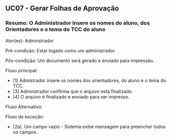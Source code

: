 
## UC07 -  Gerar Folhas de Aprovação

### Resumo: O Administrador insere os nomes do aluno, dos Orientadores e o tema do TCC do aluno  

Ator(es): Adminstrador

Pré-condição: Estar logado como um administrador.

Pós-condição: Um documento será gerado e enviado para impressão.

Fluxo principal:

- [1] Admistrador insere os nomes dos orientadores, do aluno e o tema do TCC.
- [3] Adminstrador confirma que o arquivo está finalizado.
- [4] O arquivo é finalizado e enviado para ser impresso.

Fluxo Alternativo:

Fluxo de exceção: 
- [2a]. Um campo vazio - Sistema exibe mensagem para preencher todos os campos.
